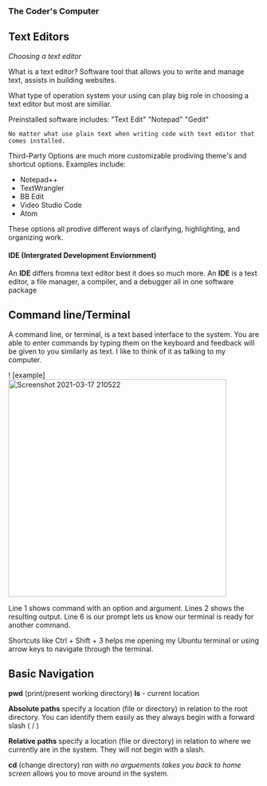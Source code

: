 ### The Coder's Computer
## Text Editors

*Choosing a text editor*

What is a text editor?
  Software tool that allows you to write and manage text, assists in building websites.

What type of operation system your using can play big role in choosing a text editor but most are similiar.

Preinstalled software includes:
"Text Edit" "Notepad" "Gedit"

`No matter what use plain text when writing code with text editor that comes installed.`

Third-Party Options are much more customizable prodiving theme's and shortcut options. Examples include:
- Notepad++
- TextWrangler
- BB Edit
- Video Studio Code
- Atom

These options all prodive different ways of clarifying, highlighting, and organizing work.

#### IDE (Intergrated Development Enviornment)

An **IDE** differs fromna text editor best it does so much more. 
An **IDE** is a text editor, a file manager, a compiler, and a debugger all in one software package

## Command line/Terminal
A command line, or terminal, is a text based interface to the system. You are able to enter commands by typing them on the keyboard and feedback will be given to you similarly as text. I like to think of it as talking to my computer.

! [example] <img width="437" alt="Screenshot 2021-03-17 210522" src="https://user-images.githubusercontent.com/80726468/111562871-eac21780-8764-11eb-9352-103f1ceca63b.png">

Line 1 shows command with an option and argument. Lines 2 shows the resulting output. Line 6 is our prompt lets us know our terminal is ready for another command.

Shortcuts like Ctrl + Shift + 3 helps me opening my Ubuntu terminal or using arrow keys to navigate through the terminal.

## Basic Navigation

**pwd** (print/present working directory) 
**ls** - current location 

**Absolute paths** specify a location (file or directory) in relation to the root directory. You can identify them easily as they always begin with a forward slash ( / )

**Relative paths** specify a location (file or directory) in relation to where we currently are in the system. They will not begin with a slash.

**cd** (change directory) *ran with no arguements takes you back to home screen*
allows you to move around in the system.  



